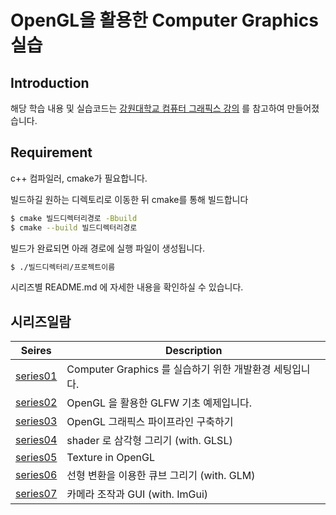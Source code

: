 # OpenGL을 활용한 Computer Graphics 실습

## Introduction

해당 학습 내용 및 실습코드는 [강원대학교 컴퓨터 그래픽스 강의](https://www.youtube.com/watch?v=kEAKvJKnvfA&list=PLvNHCGtd4kh_cYLKMP_E-jwF3YKpDP4hf&index=1) 를 참고하여 만들어졌습니다.

## Requirement

c++ 컴파일러, cmake가 필요합니다.

빌드하길 원하는 디렉토리로 이동한 뒤 cmake를 통해 빌드합니다

```bash
$ cmake 빌드디렉터리경로 -Bbuild
$ cmake --build 빌드디렉터리경로
```

빌드가 완료되면 아래 경로에 실행 파일이 생성됩니다.

```bash
$ ./빌드디렉터리/프로젝트이름
```

시리즈별 README.md 에 자세한 내용을 확인하실 수 있습니다.

## 시리즈일람

| Seires                                                                                | Description                                             |
| ------------------------------------------------------------------------------------- | ------------------------------------------------------- |
| [series01](https://github.com/kcwww/Computer-Graphics-with-OpenGL/tree/main/series01) | Computer Graphics 를 실습하기 위한 개발환경 세팅입니다. |
| [series02](https://www.chanwooyam.dev/series/computer-graphics/2IYzBkIto4h4tlnClmzU)  | OpenGL 을 활용한 GLFW 기초 예제입니다.                  |
| [series03](https://github.com/kcwww/Computer-Graphics-with-OpenGL/tree/main/series03) | OpenGL 그래픽스 파이프라인 구축하기                     |
| [series04](https://github.com/kcwww/Computer-Graphics-with-OpenGL/tree/main/series04) | shader 로 삼각형 그리기 (with. GLSL)                    |
| [series05](https://github.com/kcwww/Computer-Graphics-with-OpenGL/tree/main/series05) | Texture in OpenGL      |
| [series06](https://github.com/kcwww/Computer-Graphics-with-OpenGL/tree/main/series06) | 선형 변환을 이용한 큐브 그리기 (with. GLM)   |
| [series07](https://github.com/kcwww/Computer-Graphics-with-OpenGL/tree/main/series07) | 카메라 조작과 GUI (with. ImGui) |
